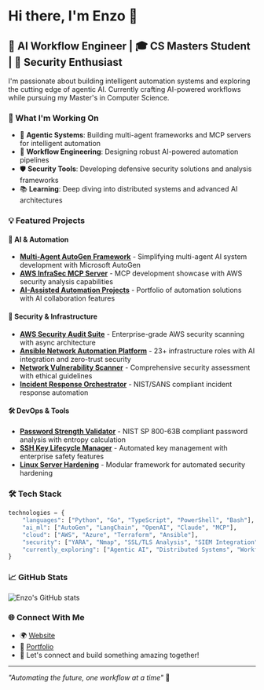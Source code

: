 # Hi there, I'm Enzo 👋

## 🤖 AI Workflow Engineer | 🎓 CS Masters Student | 🔐 Security Enthusiast

I'm passionate about building intelligent automation systems and exploring the cutting edge of agentic AI. Currently crafting AI-powered workflows while pursuing my Master's in Computer Science.

### 🚀 What I'm Working On
- 🧠 **Agentic Systems**: Building multi-agent frameworks and MCP servers for intelligent automation
- 🔄 **Workflow Engineering**: Designing robust AI-powered automation pipelines
- 🛡️ **Security Tools**: Developing defensive security solutions and analysis frameworks
- 📚 **Learning**: Deep diving into distributed systems and advanced AI architectures

### 💡 Featured Projects

#### 🤖 AI & Automation
- [**Multi-Agent AutoGen Framework**](https://github.com/lucchesi-sec/multi-agent-autogen-framework) - Simplifying multi-agent AI system development with Microsoft AutoGen
- [**AWS InfraSec MCP Server**](https://github.com/lucchesi-sec/aws-infrasec-mcp-server) - MCP development showcase with AWS security analysis capabilities
- [**AI-Assisted Automation Projects**](https://github.com/lucchesi-sec/ai-assisted-automation-projects) - Portfolio of automation solutions with AI collaboration features

#### 🔐 Security & Infrastructure
- [**AWS Security Audit Suite**](https://github.com/lucchesi-sec/aws-security-audit-suite) - Enterprise-grade AWS security scanning with async architecture
- [**Ansible Network Automation Platform**](https://github.com/lucchesi-sec/ansible-network-automation-platform) - 23+ infrastructure roles with AI integration and zero-trust security
- [**Network Vulnerability Scanner**](https://github.com/lucchesi-sec/network-vulnerability-scanner) - Comprehensive security assessment with ethical guidelines
- [**Incident Response Orchestrator**](https://github.com/lucchesi-sec/incident-response-orchestrator) - NIST/SANS compliant incident response automation

#### 🛠️ DevOps & Tools
- [**Password Strength Validator**](https://github.com/lucchesi-sec/password-strength-validator) - NIST SP 800-63B compliant password analysis with entropy calculation
- [**SSH Key Lifecycle Manager**](https://github.com/lucchesi-sec/ssh-key-lifecycle-manager) - Automated key management with enterprise safety features
- [**Linux Server Hardening**](https://github.com/lucchesi-sec/linux-server-hardening) - Modular framework for automated security hardening

### 🛠️ Tech Stack
```python
technologies = {
    "languages": ["Python", "Go", "TypeScript", "PowerShell", "Bash"],
    "ai_ml": ["AutoGen", "LangChain", "OpenAI", "Claude", "MCP"],
    "cloud": ["AWS", "Azure", "Terraform", "Ansible"],
    "security": ["YARA", "Nmap", "SSL/TLS Analysis", "SIEM Integration"],
    "currently_exploring": ["Agentic AI", "Distributed Systems", "Workflow Orchestration"]
}
```

### 📈 GitHub Stats
![Enzo's GitHub stats](https://github-readme-stats.vercel.app/api?username=lucchesi-sec&show_icons=true&theme=dark)

### 🌐 Connect With Me
- 🌍 [Website](https://www.edl.sh)
- 💼 [Portfolio](https://github.com/lucchesi-sec/github-portfolio)
- 🔗 Let's connect and build something amazing together!

---
*"Automating the future, one workflow at a time"* 🚀